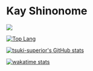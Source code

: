 # Kay Shinonome

![](https://komarev.com/ghpvc/?username=tsuki-superior&color=dc143c)

[![Top Lang](https://github-readme-stats.vercel.app/api/top-langs/?username=kayshinonome&theme=dark&layout=compact&langs_count=10&exclude_repo=xbox360-linux)](https://github.com/anuraghazra/github-readme-stats)

[![tsuki-superior's GitHub stats](https://github-readme-stats.vercel.app/api?username=kayshinonome&theme=dark&show_icons=true&layout=compact)](https://github.com/anuraghazra/github-readme-stats)

[![wakatime stats](https://github-readme-stats.vercel.app/api/wakatime?username=kayshinonome&theme=dark&layout=compact)](https://github.com/anuraghazra/github-readme-stats)
